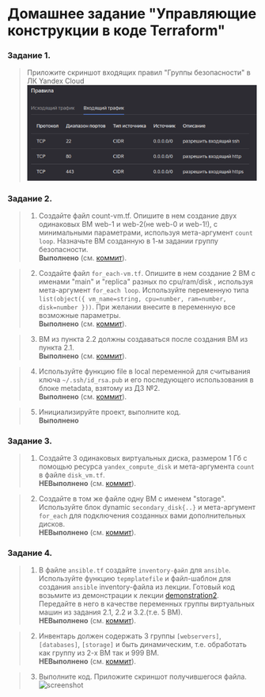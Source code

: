 # Домашнее задание "Управляющие конструкции в коде Terraform"

### Задание 1.

> Приложите скриншот входящих правил "Группы безопасности" в ЛК Yandex Cloud  
![screenshot](./1.png)  

### Задание 2.

> 1. Создайте файл count-vm.tf. Опишите в нем создание двух одинаковых ВМ web-1 и web-2(не web-0 и web-1!), с минимальными параметрами, используя мета-аргумент `count loop`. Назначьте ВМ созданную в 1-м задании группу безопасности.  
**Выполнено** (см. [коммит](https://github.com/ipodovalov/devops-netology/commit/d2eded7b463603cf24cd28780ccaf36d6a06d286)).

> 2. Создайте файл `for_each-vm.tf`. Опишите в нем создание 2 ВМ с именами "main" и "replica" разных по cpu/ram/disk , используя мета-аргумент `for_each loop`. Используйте переменную типа `list(object({ vm_name=string, cpu=number, ram=number, disk=number }))`. При желании внесите в переменную все возможные параметры.  
**Выполнено** (см. [коммит](https://github.com/ipodovalov/devops-netology/commit/c50218b0242de0fa9ade5ee69664bf3b4f26a9cd)).

> 3. ВМ из пункта 2.2 должны создаваться после создания ВМ из пункта 2.1.  
**Выполнено** (см. [коммит](https://github.com/ipodovalov/devops-netology/commit/2483f203e26d571c5cb12d116ba4af7afc48f3f8)).

> 4. Используйте функцию file в local переменной для считывания ключа `~/.ssh/id_rsa.pub` и его последующего использования в блоке metadata, взятому из ДЗ №2.  
**Выполнено** (см. [коммит](https://github.com/ipodovalov/devops-netology/commit/f7da8dc49828cdc2dca748ee83b04ee55b2b51b9)).

> 5. Инициализируйте проект, выполните код.  
**Выполнено**

### Задание 3.

> 1. Создайте 3 одинаковых виртуальных диска, размером 1 Гб с помощью ресурса `yandex_compute_disk` и мета-аргумента `count` в файле `disk_vm.tf`.  
**НЕВыполнено** (см. [коммит](https://github.com/ipodovalov/devops-netology/commit/)).

> 2. Создайте в том же файле одну ВМ c именем "storage". Используйте блок dynamic `secondary_disk{..}` и мета-аргумент `for_each` для подключения созданных вами дополнительных дисков.  
**НЕВыполнено** (см. [коммит](https://github.com/ipodovalov/devops-netology/commit/)).

### Задание 4.

> 1. В файле `ansible.tf` создайте `inventory-файл` для `ansible`. Используйте функцию `tepmplatefile` и файл-шаблон для создания `ansible` inventory-файла из лекции. Готовый код возьмите из демонстрации к лекции [demonstration2](https://github.com/netology-code/ter-homeworks/tree/main/demonstration2). Передайте в него в качестве переменных группы виртуальных машин из задания 2.1, 2.2 и 3.2.(т.е. 5 ВМ).  
**НЕВыполнено** (см. [коммит](https://github.com/ipodovalov/devops-netology/commit/)).

> 2. Инвентарь должен содержать 3 группы `[webservers]`, `[databases]`, `[storage]` и быть динамическим, т.е. обработать как группу из 2-х ВМ так и 999 ВМ.  
**НЕВыполнено** (см. [коммит](https://github.com/ipodovalov/devops-netology/commit/)).

> 3. Выполните код. Приложите скриншот получившегося файла.  
![screenshot](./2.png)  

